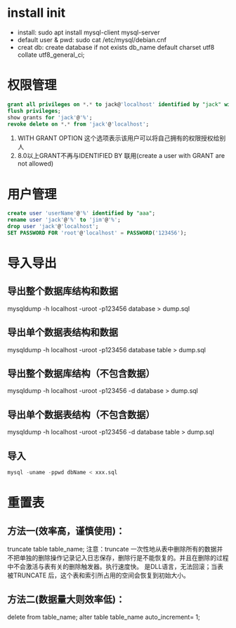 # install init
* install: sudo apt install mysql-client mysql-server
* default user & pwd: sudo cat /etc/mysql/debian.cnf
* creat db: create database if not exists db_name default charset utf8 collate utf8_general_ci;

# 权限管理
```sql
grant all privileges on *.* to jack@'localhost' identified by "jack" with grant option;
flush privileges;
show grants for 'jack'@'%';
revoke delete on *.* from 'jack'@'localhost';
```
1. WITH GRANT OPTION 这个选项表示该用户可以将自己拥有的权限授权给别人
2. 8.0以上GRANT不再与IDENTIFIED BY 联用(create a user with GRANT are not allowed)

# 用户管理
```sql
create user 'userName'@'%' identified by "aaa";
rename user 'jack'@'%' to 'jim'@'%';
drop user 'jack'@'localhost';
SET PASSWORD FOR 'root'@'localhost' = PASSWORD('123456');
```

# 导入导出
## 导出整个数据库结构和数据
mysqldump -h localhost -uroot -p123456 database > dump.sql

## 导出单个数据表结构和数据
mysqldump -h localhost -uroot -p123456  database table > dump.sql

## 导出整个数据库结构（不包含数据）
mysqldump -h localhost -uroot -p123456  -d database > dump.sql

## 导出单个数据表结构（不包含数据）
mysqldump -h localhost -uroot -p123456  -d database table > dump.sql

## 导入
```sql
mysql -uname -ppwd dbName < xxx.sql
```

# 重置表
## 方法一(效率高，谨慎使用)：
truncate table table_name;
注意：truncate 一次性地从表中删除所有的数据并不把单独的删除操作记录记入日志保存，删除行是不能恢复的。并且在删除的过程中不会激活与表有关的删除触发器。执行速度快。
是DLL语言，无法回滚；当表被TRUNCATE 后，这个表和索引所占用的空间会恢复到初始大小。

## 方法二(数据量大则效率低)：
delete from table_name;
alter table table_name auto_increment= 1;

